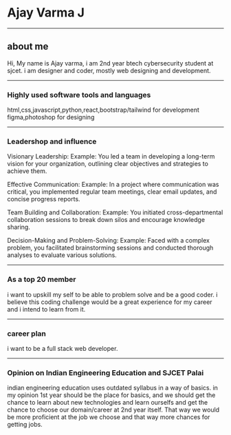 # Ajay Varma J

---

## about me 
Hi,
    My name is Ajay varma, i am 2nd year btech cybersecurity student at sjcet. i am designer and coder, mostly web designing and development. 

---
    
### Highly used software tools and languages 

html,css,javascript,python,react,bootstrap/tailwind for development
figma,photoshop for designing

---

### Leadershop and influence

Visionary Leadership: Example: You led a team in developing a long-term vision for your organization, outlining clear objectives and strategies to achieve them. 

Effective Communication: Example: In a project where communication was critical, you implemented regular team meetings, clear email updates, and concise progress reports.

Team Building and Collaboration: Example: You initiated cross-departmental collaboration sessions to break down silos and encourage knowledge sharing. 

Decision-Making and Problem-Solving: Example: Faced with a complex problem, you facilitated brainstorming sessions and conducted thorough analyses to evaluate various solutions.

---

### As a top 20 member
i want to upskill my self to be able to problem solve and be a good coder. i believe this coding challenge would be a great experience for my career and i intend to learn from it.

---

### career plan

i want to be a full stack web developer.

---

### Opinion on Indian Engineering Education and SJCET Palai

indian engineering education uses outdated syllabus in a way of basics. in my opinion 1st year should be the place for basics, and we should get the chance to learn about new technologies and learn ourselfs and get the chance to choose our domain/career at 2nd year itself. That way we would be more proficient at the job we choose and that way more chances for getting jobs.
